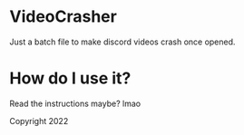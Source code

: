 # VideoCrasher
Just a batch file to make discord videos crash once opened.

# How do I use it?

Read the instructions maybe? lmao


Copyright 2022
